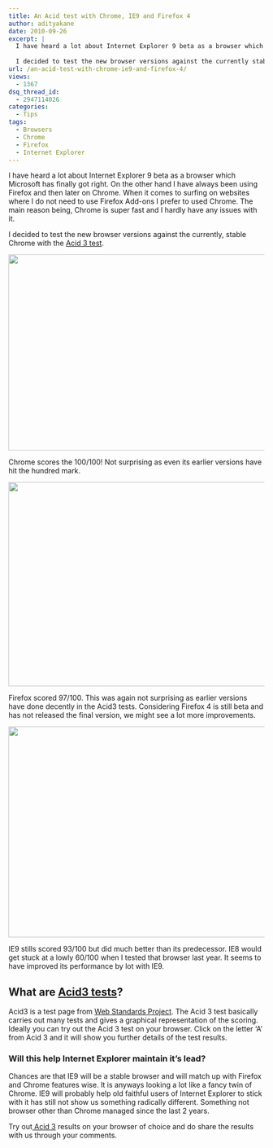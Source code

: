 ```yaml
---
title: An Acid test with Chrome, IE9 and Firefox 4
author: adityakane
date: 2010-09-26
excerpt: |
  I have heard a lot about Internet Explorer 9 beta as a browser which Microsoft has finally got right. On the other hand I have always been using Firefox and then later on Chrome. When it comes to surfing on websites where I do not need to use Firefox Add-ons I prefer to used Chrome. The main reason being, Chrome is super fast and I hardly have any issues with it.
  
  I decided to test the new browser versions against the currently stable Chrome with the Acid 3 test.
url: /an-acid-test-with-chrome-ie9-and-firefox-4/
views:
  - 1367
dsq_thread_id:
  - 2947114026
categories:
  - Tips
tags:
  - Browsers
  - Chrome
  - Firefox
  - Internet Explorer
---
```

I have heard a lot about Internet Explorer 9 beta as a browser which Microsoft has finally got right. On the other hand I have always been using Firefox and then later on Chrome. When it comes to surfing on websites where I do not need to use Firefox Add-ons I prefer to used Chrome. The main reason being, Chrome is super fast and I hardly have any issues with it.

I decided to test the new browser versions against the currently, stable Chrome with the <a href="http://acid3.acidtests.org/" onclick="_gaq.push(['_trackEvent', 'outbound-article', 'http://acid3.acidtests.org/', 'Acid 3 test']);" >Acid 3 test</a>.

<a rel="attachment wp-att-30419" href="http://devilsworkshop.org/an-acid-test-with-chrome-ie9-and-firefox-4/acid3_chrome/"><img class="alignnone size-full wp-image-30419" title="acid3_chrome" src="http://cdn.devilsworkshop.org/files/2010/09/acid3_chrome.png" alt="" width="550" height="385" /></a>

Chrome scores the 100/100! Not surprising as even its earlier versions have hit the hundred mark.

<a rel="attachment wp-att-30420" href="http://devilsworkshop.org/an-acid-test-with-chrome-ie9-and-firefox-4/acid3_firefox4/"><img class="alignnone size-full wp-image-30420" title="acid3_Firefox4" src="http://cdn.devilsworkshop.org/files/2010/09/acid3_Firefox4.png" alt="" width="550" height="401" /></a>

Firefox scored 97/100. This was again not surprising as earlier versions have done decently in the Acid3 tests. Considering Firefox 4 is still beta and has not released the final version, we might see a lot more improvements.

<a rel="attachment wp-att-30421" href="http://devilsworkshop.org/an-acid-test-with-chrome-ie9-and-firefox-4/acid3_ie9/"><img class="alignnone size-full wp-image-30421" title="acid3_IE9" src="http://cdn.devilsworkshop.org/files/2010/09/acid3_IE9.png" alt="" width="550" height="414" /></a>

IE9 stills scored 93/100 but did much better than its predecessor. IE8 would get stuck at a lowly 60/100 when I tested that browser last year. It seems to have improved its performance by lot with IE9.

## What are <a href="http://acid3.acidtests.org/" onclick="_gaq.push(['_trackEvent', 'outbound-article', 'http://acid3.acidtests.org/', 'Acid3 tests']);" >Acid3 tests</a>?

Acid3 is a test page from <a href="http://en.wikipedia.org/wiki/Web_Standards_Project" onclick="_gaq.push(['_trackEvent', 'outbound-article', 'http://en.wikipedia.org/wiki/Web_Standards_Project', 'Web Standards Project']);" >Web Standards Project</a>. The Acid 3 test basically carries out many tests and gives a graphical representation of the scoring. Ideally you can try out the Acid 3 test on your browser. Click on the letter ‘A’ from Acid 3 and it will show you further details of the test results.

### Will this help Internet Explorer maintain it’s lead?

Chances are that IE9 will be a stable browser and will match up with Firefox and Chrome features wise. It is anyways looking a lot like a fancy twin of Chrome. IE9 will probably help old faithful users of Internet Explorer to stick with it has still not show us something radically different. Something not browser other than Chrome managed since the last 2 years.

Try out<a href="http://acid3.acidtests.org/" onclick="_gaq.push(['_trackEvent', 'outbound-article', 'http://acid3.acidtests.org/', ' Acid 3']);" > Acid 3</a> results on your browser of choice and do share the results with us through your comments.
